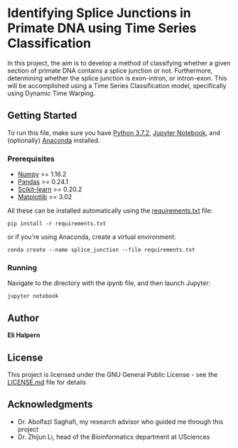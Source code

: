 # Identifying Splice Junctions in Primate DNA using Time Series Classification

In this project, the aim is to develop a method of classifying whether a given section of primate DNA contains a splice junction or not. Furthermore, determining whether the splice junction is exon-intron, or intron-exon. This will be accomplished using a Time Series Classification model, specifically using Dynamic Time Warping.

## Getting Started

To run this file, make sure you have [Python 3.7.2](https://www.python.org/), [Jupyter Notebook](https://jupyter.org/), and (optionally) [Anaconda](https://www.anaconda.com/) installed.

### Prerequisites

* [Numpy](https://www.numpy.org/) >= 1.16.2
* [Pandas](https://pandas.pydata.org/) >= 0.24.1
* [Scikit-learn](https://scikit-learn.org/) >= 0.20.2
* [Matplotlib](https://matplotlib.org/) >= 3.02

All these can be installed automatically using the [requirements.txt](requirements.txt) file:
```
pip install -r requirements.txt
```
or if you're using Anaconda, create a virtual environment:
```
conda create --name splice_junction --file requirements.txt
```

### Running

Navigate to the directory with the ipynb file, and then launch Jupyter:

```
jupyter notebook
```

## Author

**Eli Halpern** 

## License

This project is licensed under the GNU General Public License - see the [LICENSE.md](LICENSE.md) file for details

## Acknowledgments

* Dr. Abolfazl Saghafi, my research advisor who guided me through this project
* Dr. Zhijun Li, head of the Bioinformatics department at USciences